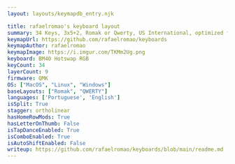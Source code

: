 ```yaml
---
layout: layouts/keymapdb_entry.njk

title: rafaelromao's keyboard layout
summary: 34 Keys, 3x5+2, Romak or Qwerty, US International, optimized for Portuguese and English, and coding with VIM plugins.
keymapUrl: https://github.com/rafaelromao/keyboards
keymapAuthor: rafaelromao
keymapImage: https://i.imgur.com/TKMm2Ug.png
keyboard: BM40 Hotswap RGB
keyCount: 34
layerCount: 9
firmware: QMK
OS: ["MacOS", "Linux", "Windows"]
baseLayouts: ["Romak", "QWERTY"]
languages: ['Portuguese', 'English']
isSplit: True
stagger: ortholinear
hasHomeRowMods: True
hasLetterOnThumb: False
isTapDanceEnabled: True
isComboEnabled: True
isAutoShiftEnabled: False
writeup: https://github.com/rafaelromao/keyboards/blob/main/readme.md
---
```

